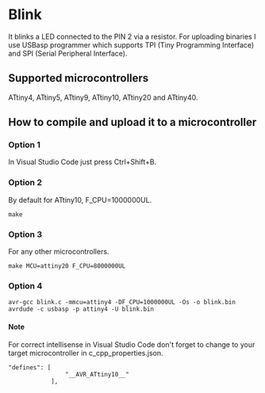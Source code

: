 # Blink
It blinks a LED connected to the PIN 2 via a resistor. For uploading binaries I use USBasp programmer which supports TPI (Tiny Programming Interface) and SPI (Serial Peripheral Interface).

## Supported microcontrollers
ATtiny4, ATtiny5, ATtiny9, ATtiny10, ATtiny20 and ATtiny40.

## How to compile and upload it to a microcontroller

### Option 1
In Visual Studio Code just press Ctrl+Shift+B.

### Option 2
By default for ATtiny10, F_CPU=1000000UL.
```
make
```

### Option 3
For any other microcontrollers.
```
make MCU=attiny20 F_CPU=8000000UL
```

### Option 4
```
avr-gcc blink.c -mmcu=attiny4 -DF_CPU=1000000UL -Os -o blink.bin
avrdude -c usbasp -p attiny4 -U blink.bin
```

#### Note
For correct intellisense in Visual Studio Code don't forget to change to your target microcontroller in c_cpp_properties.json.
```
"defines": [
                "__AVR_ATtiny10__"
            ], 
```
